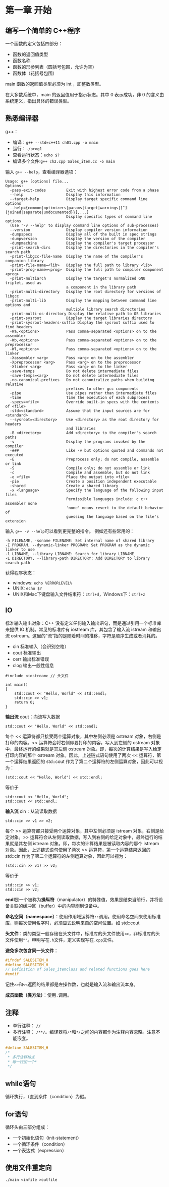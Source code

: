 # 第一章 开始

## 编写一个简单的 C++程序

一个函数的定义包括四部分：

- 函数的返回值类型
- 函数名称
- 函数的形参列表（圆括号包围，允许为空）
- 函数体（花括号包围）



main 函数的返回值类型必须为 int ，即整数类型。

在大多数系统中，main 的返回值用于指示状态。其中 0 表示成功，非 0 的含义由系统定义，指出具体的错误类型。



## 熟悉编译器

g++：

- 编译：`g++ --std=c++11 ch01.cpp -o main`
- 运行：`./prog1`
- 查看运行状态：`echo $?`
- 编译多个文件:`g++ ch2.cpp Sales_item.cc -o main`



输入 `g++ --help`，查看编译器选项：

```
Usage: g++ [options] file...
Options:
  -pass-exit-codes         Exit with highest error code from a phase
  --help                   Display this information
  --target-help            Display target specific command line options
  --help={common|optimizers|params|target|warnings|[^]{joined|separate|undocumented}}[,...]
                           Display specific types of command line options
  (Use '-v --help' to display command line options of sub-processes)
  --version                Display compiler version information
  -dumpspecs               Display all of the built in spec strings
  -dumpversion             Display the version of the compiler
  -dumpmachine             Display the compiler's target processor
  -print-search-dirs       Display the directories in the compiler's search path
  -print-libgcc-file-name  Display the name of the compiler's companion library
  -print-file-name=<lib>   Display the full path to library <lib>
  -print-prog-name=<prog>  Display the full path to compiler component <prog>
  -print-multiarch         Display the target's normalized GNU triplet, used as
                           a component in the library path
  -print-multi-directory   Display the root directory for versions of libgcc
  -print-multi-lib         Display the mapping between command line options and
                           multiple library search directories
  -print-multi-os-directory Display the relative path to OS libraries
  -print-sysroot           Display the target libraries directory
  -print-sysroot-headers-suffix Display the sysroot suffix used to find headers
  -Wa,<options>            Pass comma-separated <options> on to the assembler
  -Wp,<options>            Pass comma-separated <options> on to the preprocessor
  -Wl,<options>            Pass comma-separated <options> on to the linker
  -Xassembler <arg>        Pass <arg> on to the assembler
  -Xpreprocessor <arg>     Pass <arg> on to the preprocessor
  -Xlinker <arg>           Pass <arg> on to the linker
  -save-temps              Do not delete intermediate files
  -save-temps=<arg>        Do not delete intermediate files
  -no-canonical-prefixes   Do not canonicalize paths when building relative
                           prefixes to other gcc components
  -pipe                    Use pipes rather than intermediate files
  -time                    Time the execution of each subprocess
  -specs=<file>            Override built-in specs with the contents of <file>
  -std=<standard>          Assume that the input sources are for <standard>
  --sysroot=<directory>    Use <directory> as the root directory for headers
                           and libraries
  -B <directory>           Add <directory> to the compiler's search paths
  -v                       Display the programs invoked by the compiler
  -###                     Like -v but options quoted and commands not executed
  -E                       Preprocess only; do not compile, assemble or link
  -S                       Compile only; do not assemble or link
  -c                       Compile and assemble, but do not link
  -o <file>                Place the output into <file>
  -pie                     Create a position independent executable
  -shared                  Create a shared library
  -x <language>            Specify the language of the following input files
                           Permissible languages include: c c++ assembler none
                           'none' means revert to the default behavior of
                           guessing the language based on the file's extension

```



输入 `g++ -v --help`可以看到更完整的指令。
例如还有些常用的：

```
-h FILENAME, -soname FILENAME: Set internal name of shared library
-I PROGRAM, --dynamic-linker PROGRAM: Set PROGRAM as the dynamic linker to use
-l LIBNAME, --library LIBNAME: Search for library LIBNAME
-L DIRECTORY, --library-path DIRECTORY: Add DIRECTORY to library search path
```



获得程序状态：

- windows: ``echo %ERRORLEVEL%``
- UNIX: ``echo $?``
- UNIX和Mac下键盘输入文件结束符：`ctrl+d`，Windows下：`ctrl+z`



## IO

标准输入输出对象：C++ 没有定义任何输入输出语句，而是通过引用一个标准库来提供 IO 机制。常见的标准库有 iostream 库，其包含了输入流 istream 和输出流 ostream。这里的”流“指的是随着时间的推移，字符是顺序生成或者消耗的。

- cin 标准输入（会识别空格）
- cout 标准输出
- cerr 输出标准错误
- clog 输出一般性信息

```
#include <iostream> // 头文件

int main()
{
	std::cout << "Hello, World" << std::endl;
	std::cin >> v1;
	return 0;
}
```



**输出流** cout：向流写入数据

```
std::cout << "Hello, World" << std::endl;
```

每个 << 运算符都只接受两个运算对象，其中左侧必须是 ostream 对象，右侧是打印的内容。<< 运算符会将右侧即要打印的内容，写入到左侧的 ostream 对象中，最终运行的结果就是其左侧 ostream 对象。即，每次的计算结果是写入给定打印内容的那个 ostream 对象。因此，上述链式语句使用了两次 << 运算符，第一个运算结果返回的 std::cout 作为了第二个运算符的左侧运算对象，因此可以视为：

```
(std::cout << "Hello, World") << std::endl;
```

等价于

```
std::cout << "Hello, World";
std::cout << std::endl;
```



**输入流** cin：从流读取数据

``` 
std::cin >> v1 >> v2;
```

每个 >> 运算符都只接受两个运算对象，其中左侧必须是 istream 对象，右侧是给定对象。>> 运算符会从左侧读取数据，写入到右侧的给定对象中，最终运行的结果就是其左侧 istream 对象。即，每次的计算结果是被读取内容的那个 istream 对象。因此，上述链式语句使用了两次 >> 运算符，第一个运算结果返回的 std::cin 作为了第二个运算符的左侧运算对象，因此可以视为：

```
(std::cin >> v1) >> v2;
```

等价于

```
std::cin >> v1;
std::cin >> v2;
```



**endl**是一个被称为**操纵符**（manipulator）的特殊值，效果是结束当前行，并将设备关联的缓冲区（buffer）中的内容刷到设备中。



**命名空间（namespace）**：使用作用域运算符`::`调用。使用命名空间来使用标准库，则每次使用名字时，必须显式说明来自的空间位置。如 std::cout 



**头文件**：类的类型一般存储在头文件中，标准库的头文件使用`<>`，非标准库的头文件使用`""`。申明写在`.h`文件，定义实现写在`.cpp`文件。

**避免多次包含同一头文件**：

```cpp
#ifndef SALESITEM_H
#define SALESITEM_H
// Definition of Sales_itemclass and related functions goes here
#endif
```

记住`>>`和`<<`返回的结果都是左操作数，也就是输入流和输出流本身。



**成员函数（类方法）**：使用`.`调用。



## 注释

- 单行注释： `//`
- 多行注释： `/**/`。编译器将`/*`和`*/`之间的内容都作为注释内容忽略。注意不能嵌套。
```cpp
#define SALESITEM_H
/*
 * 多行注释格式
 * 每一行加一个*
 */
```



## while语句

循环执行，（直到条件（condition）为假。



## for语句

循环头由三部分组成：

- 一个初始化语句（init-statement）
- 一个循环条件（condition）
- 一个表达式（expression）



## 使用文件重定向

``./main <infile >outfile``

